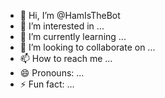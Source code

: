 - 👋 Hi, I’m @HamIsTheBot
- 👀 I’m interested in ...
- 🌱 I’m currently learning ...
- 💞️ I’m looking to collaborate on ...
- 📫 How to reach me ...
- 😄 Pronouns: ...
- ⚡ Fun fact: ...

<!---
HamIsTheBot/HamIsTheBot is a ✨ special ✨ repository because its `README.md` (this file) appears on your GitHub profile.
You can click the Preview link to take a look at your changes.
--->
